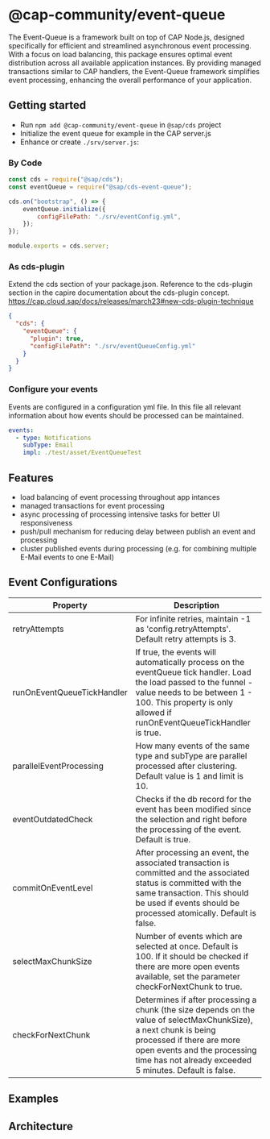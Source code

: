 # @cap-community/event-queue

The Event-Queue is a framework built on top of CAP Node.js, designed specifically for efficient and
streamlined asynchronous event processing. With a focus on load balancing, this package ensures optimal
event distribution across all available application instances. By providing managed transactions similar to CAP
handlers,
the Event-Queue framework simplifies event processing, enhancing the overall performance of your application.

## Getting started

- Run `npm add @cap-community/event-queue` in `@sap/cds` project
- Initialize the event queue for example in the CAP server.js
- Enhance or create `./srv/server.js`:

### By Code
```js
const cds = require("@sap/cds");
const eventQueue = require("@sap/cds-event-queue");

cds.on("bootstrap", () => {
    eventQueue.initialize({
        configFilePath: "./srv/eventConfig.yml",
    });
});

module.exports = cds.server;
```

### As cds-plugin

Extend the cds section of your package.json. Reference to the cds-plugin section in the capire documentation about the
cds-plugin concept.
https://cap.cloud.sap/docs/releases/march23#new-cds-plugin-technique

```json
{
  "cds": {
    "eventQueue": {
      "plugin": true,
      "configFilePath": "./srv/eventQueueConfig.yml"
    }
  }
}
```

### Configure your events

Events are configured in a configuration yml file. In this file all relevant information about how events should be
processed
can be maintained.

```yaml
events:
  - type: Notifications
    subType: Email
    impl: ./test/asset/EventQueueTest
```

## Features

- load balancing of event processing throughout app intances
- managed transactions for event processing
- async processing of processing intensive tasks for better UI responsiveness
- push/pull mechanism for reducing delay between publish an event and processing
- cluster published events during processing (e.g. for combining multiple E-Mail events to one E-Mail)

## Event Configurations

| Property                  | Description                                                                                                                                                                                                                                                                         |
|---------------------------|-------------------------------------------------------------------------------------------------------------------------------------------------------------------------------------------------------------------------------------------------------------------------------------|
| retryAttempts             | For infinite retries, maintain -1 as 'config.retryAttempts'. Default retry attempts is 3.                                                                                                                                                                                         |
| runOnEventQueueTickHandler | If true, the events will automatically process on the eventQueue tick handler. Load the load passed to the funnel - value needs to be between 1 - 100. This property is only allowed if runOnEventQueueTickHandler is true.                                                        |
| parallelEventProcessing   | How many events of the same type and subType are parallel processed after clustering. Default value is 1 and limit is 10.                                                                                                                                                          |
| eventOutdatedCheck         | Checks if the db record for the event has been modified since the selection and right before the processing of the event. Default is true.                                                                                                                                       |
| commitOnEventLevel         | After processing an event, the associated transaction is committed and the associated status is committed with the same transaction. This should be used if events should be processed atomically. Default is false.                                                            |
| selectMaxChunkSize         | Number of events which are selected at once. Default is 100. If it should be checked if there are more open events available, set the parameter checkForNextChunk to true.                                                                                                       |
| checkForNextChunk          | Determines if after processing a chunk (the size depends on the value of selectMaxChunkSize), a next chunk is being processed if there are more open events and the processing time has not already exceeded 5 minutes. Default is false.                                          |

## Examples

## Architecture
